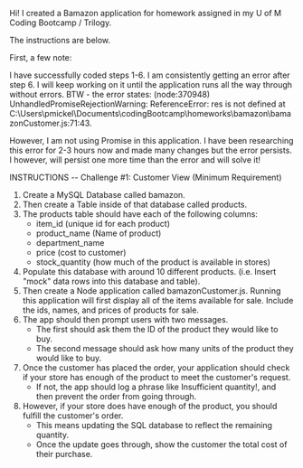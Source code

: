 Hi! I created a Bamazon application for homework assigned in my U of M Coding Bootcamp / Trilogy.  

The instructions are below. 

First, a few note:

I have successfully coded steps 1-6.  I am consistently getting an error after step 6. I will keep working on it until the application runs all the way through without errors.  BTW - the error states:  (node:370948) UnhandledPromiseRejectionWarning: ReferenceError: res is not defined
    at C:\Users\pmickel\Documents\codingBootcamp\homeworks\bamazon\bamazonCustomer.js:71:43. 
    
However, I am not using Promise in this application. I have been researching this error for 2-3 hours now and made many changes but the error persists. I however, will persist one more time than the error and will solve it!


INSTRUCTIONS -- Challenge #1: Customer View (Minimum Requirement)

1. Create a MySQL Database called bamazon.
2. Then create a Table inside of that database called products.
3. The products table should have each of the following columns:
   - item_id (unique id for each product)
   - product_name (Name of product)
   - department_name
   - price (cost to customer)
   - stock_quantity (how much of the product is available in stores)
4. Populate this database with around 10 different products. (i.e. Insert "mock" data rows into this database and table).
5. Then create a Node application called bamazonCustomer.js. Running this application will first display all of the items available for sale. Include the ids, names, and prices of products for sale.
6. The app should then prompt users with two messages.
   - The first should ask them the ID of the product they would like to buy.
   - The second message should ask how many units of the product they would like to buy.
7. Once the customer has placed the order, your application should check if your store has enough of the product to meet the customer's request.
   - If not, the app should log a phrase like Insufficient quantity!, and then prevent the order from going through.
8. However, if your store does have enough of the product, you should fulfill the customer's order.
   - This means updating the SQL database to reflect the remaining quantity.
   - Once the update goes through, show the customer the total cost of their purchase.
